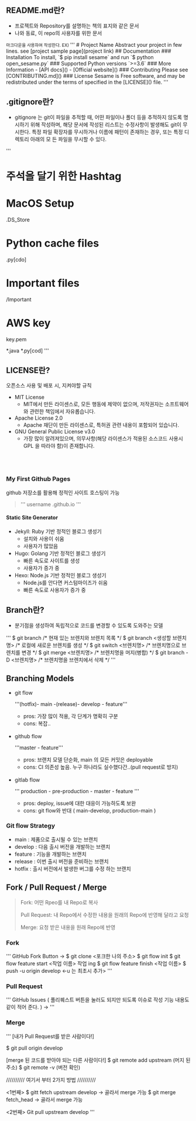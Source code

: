 ## README.md란?

<ul>
<li> 프로젝트와 Repository를 설명하는 책의 표지와 같은 문서 </li>
<li> 나와 동료, 이 repo의 사용자를 위한 문서 </li>
</ul>
<small>마크다운을 사용하여 작성한다. EX) </small> 
'''
# Project Name
Abstract your project in few lines.
see [project sample page](project link)
## Documentation
### Installation
To install,
`$ pip install sesame`
and run `$ python open_sesame.py`
### Supported Python versions
`>=3.6`
### More Information
- [API docs]()
- [Official website]()
### Contributing
Please see [CONTRIBUTING.md]()
### License
Sesame is Free software, and may be redistributed under the terms of specified in the [LICENSE]() file.
'''

## .gitignore란?
<ul><li> gitignore 는 git이 파일을 추적할 때, 어떤 파일이나 폴더 등을 추적하지 않도록 명시하기 위해 작성하며, 해당 문서에 작성된 리스트는 수정사항이 발생해도 git이 무시한다.
특정 파일 확장자를 무시하거나 이름에 패턴이 존재하는 경우, 또는 특정 디렉토리 아래의 모
든 파일을 무시할 수 있다. </li></ul>

'''
# 주석을 달기 위한 Hashtag
# MacOS Setup
.DS_Store
# Python cache files
.py[cdo]
# Important files
/Important
# AWS key
key.pem

*.java
*.py[cod]
'''

## LICENSE란?
오픈소스 사용 및 배포 시, 지켜야할 규칙

<ul>
<li>MIT License
<ul><li> MIT에서 만든 라이센스로, 모든 행동에 제약이 없으며, 저작권자는 소프트웨어와
관련한 책임에서 자유롭습니다. </li></ul></li>

<li>Apache License 2.0
<ul><li> Apache 재단이 만든 라이센스로, 특허권 관련 내용이 포함되어 있습니다. </li></ul></li>

<li>GNU General Public License v3.0
<ul><li> 가장 많이 알려져있으며, 의무사항(해당 라이센스가 적용된 소스코드 사용시 GPL
을 따라야 함)이 존재합니다. </li></ul></li>
</ul>

<br/>
<br/>

### My First Github Pages

github 저장소를 활용해 정적인 사이트 호스팅이 가능
<blockquote>''' username .github.io '''</blockquote>

#### Static Site Generator 
<ul>
<li>Jekyll: Ruby 기반 정적인 블로그 생성기
<ul>
<li>설치와 사용이 쉬움</li>
<li>사용자가 많았음</li>
</ul>
</li>
<li>Hugo: Golang 기반 정적인 블로그 생성기
<ul>
<li>빠른 속도로 사이트를 생성</li>
<li>사용자가 증가 중</li>
</ul>
</li>
<li>Hexo: Node.js 기반 정적인 블로그 생성기
<ul>
<li>Node.js를 안다면 커스텀마이즈가 쉬움</li>
<li>빠른 속도로 사용자가 증가 중</li>
</ul>
</li>
</ul>

## Branch란?
<ul><li>분기점을 생성하여 독립적으로 코드를 변경할 수 있도록 도와주는 모델</li></ul>
'''
$ git branch			/* 현재 있는 브렌치와 브렌치 목록 */
$ git branch <생성할 브렌치명>	/* 로컬에 새로운 브렌치를 생성 */
$ git switch <브렌치명>		/* 브렌치명으로 브렌치를 변경 */
$ git merge <브렌치명>		/* 브렌치명을 머지(병합) */
$ git branch -D <브렌치명>	/* 브렌치명을 브렌치에서 삭제 */
'''


## Branching Models

<ul>
<li>git flow

'''(hotfix)- main -(release)- develop - feature'''
<ul>
<li>pros: 가장 많이 적용, 각 단계가 명확히 구분</li>
<li>cons: 복잡..</li></ul>
</li>
<br/>
<li>github flow

'''master - feature'''
<ul>
<li>pros: 브랜치 모델 단순화, main 의 모든 커밋은 deployable</li>
<li>cons: CI 의존성 높음. 누구 하나라도 실수했다간..(pull request로 방지)</li>
</ul></li>
<br/>
<li>gitlab flow

'''  production - pre-production - master - feature '''
<ul>
<li>pros: deploy, issue에 대한 대응이 가능하도록 보완</li>
<li>cons: git flow와 반대 ( main-develop, production-main )</li></ul></li>
</ul>

### Git flow Strategy

<ul>
<li> main : 제품으로 출시될 수 있는 브랜치 </li>
<li> develop : 다음 출시 버전을 개발하는 브랜치 </li>
<li> feature : 기능을 개발하는 브랜치 </li>
<li> release : 이번 출시 버전을 준비하는 브랜치 </li>
<li> hotfix : 출시 버전에서 발생한 버그를 수정 하는 브랜치 </li>
</ul>

## Fork / Pull Request / Merge

<blockquote>
Fork: 어떤 Rpeo를 내 Repo로 복사
<br/>

Pull Request: 내 Repo에서 수정한 내용을 원래의 Repo에 반영해 달라고 요청

Merge: 요청 받은 내용을 원래 Repo에 반영

</blockquote>

### Fork

'''
GitHub Fork Button ->
$ git clone <포크한 나의 주소>
$ git flow init
$ git flow feature start <작업 이름>
작업 ing
$ git flow feature finish <작업 이름>
$ push -u origin develop <-u 는 최초시 추가>
'''

### Pull Request

'''
GitHub Issues 
( 풀리퀘스트 버튼을 눌러도 되지만 되도록 이슈로 작성 기능 내용도 같이 적어 준다. ) ->
'''

### Merge

'''
[내가 Pull Request를 받은 사람이다!]

$ git pull origin develop

[merge 된 코드를 받아야 되는 다른 사람이다!]
$ git remote add upstream (머지 된 주소)
$ git remote -v (버전 확인)

////////// 여기서 부터 2가지 방법 //////////

<1번째>
$ gitt fetch upstream develop -> 골라서 merge 가능
$ git merge fetch_head -> 골라서 merge 가능

<2번째>
Git pull upstream develop
'''
